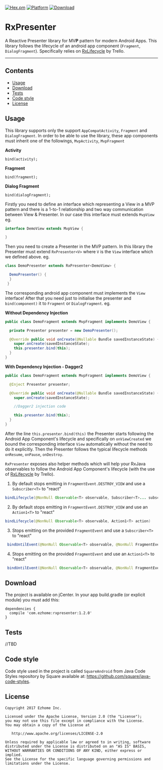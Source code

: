 [![Hex.pm](https://img.shields.io/hexpm/l/plug.svg)](http://www.apache.org/licenses/LICENSE-2.0)
[![Platform](https://img.shields.io/badge/platform-android-green.svg)](http://developer.android.com/index.html)
[ ![Download](https://api.bintray.com/packages/ezhome/maven/rxpresenter/images/download.svg) ](https://bintray.com/ezhome/maven/rxpresenter/_latestVersion)

# RxPresenter

A Reactive Presenter library for MV**P** pattern for modern Android Apps. This library follows the
lifecycle of an android app component (`Fragment`, `DialogFragment`). Specifically relies on [RxLifecycle](https://github.com/trello/RxLifecycle) by Trello.

----
Contents
--------
- [Usage](#usage)
- [Download](#download)
- [Tests](#tests)
- [Code style](#code-style)
- [License](#license)

Usage
-----

This library supports only the support `AppCompatActivity`, `Fragment` and `DialogFragment`. In order to be able to use the library, these
app components must inherit one of the followings, `MvpActivity`, `MvpFragment`

**Activity**
```
bind(activity);
```


**Fragment**
```
bind(fragment);
```


**Dialog Fragment**
```
bind(dialogFragment);
```

Firstly you need to define an interface which representing a View in a MVP pattern and there is a 1-to-1 relationship
and two way communication between View & Presenter. In our case this interface must extends `MvpView` eg.

```java
interface DemoView extends MvpView {

}
```

Then you need to create a Presenter in the MVP pattern. In this library the Presenter must extend `RxPresenter<V>`
where `V` is the `View` interface which we defined above. eg.

```java
class DemoPresenter extends RxPresenter<DemoView> {

  DemoPresenter() {
  }
 }
```

The corresponding android app component must implements the `View` interface! After that you need just
to initialise the presenter and `bind(component)` it to `Fragment` or `DialogFragment`. eg.

**Without Dependency Injection**
```java
public class DemoFragment extends MvpFragment implements DemoView {

  private Presenter presenter = new DemoPresenter();

  @Override public void onCreate(@Nullable Bundle savedInstanceState) {
    super.onCreate(savedInstanceState);
    this.presenter.bind(this);
  }
}
```


**With Dependency Injection - Dagger2**
```java
public class DemoFragment extends MvpFragment implements DemoView {

  @Inject Presenter presenter;

  @Override public void onCreate(@Nullable Bundle savedInstanceState) {
    super.onCreate(savedInstanceState);

    //Dagger2 injection code

    this.presenter.bind(this);
  }
}
```

After the line `this.presenter.bind(this)` the Presenter starts following the Android App Component's
lifecycle and specifically on `onViewCreated` we bound the corresponding interface `View` automatically without the
need to do it explicitly. Then the Presenter follows the typical lifecycle methods `onResume`, `onPause`, `onDestroy`.

`RxPresenter` exposes also helper methods which will help your RxJava observables to follow the Android App Component's
lifecycle (with the use of [RxLifecycle](https://github.com/trello/RxLifecycle) by Trello).

1. By default stops emitting in `FragmentEvent.DESTROY_VIEW` and use a `Subscriber<T>` to "react"
```java
bindLifecycle(@NonNull Observable<T> observable, Subscriber<T>... subscribers)
```

2. By default stops emitting in `FragmentEvent.DESTROY_VIEW` and use an `Action1<T>` to "react"
```java
bindLifecycle(@NonNull Observable<T> observable, Action1<T> action)
```

3. Stops emitting on the provided `FragmentEvent` and use a `Subscriber<T>` to "react"
```java
 bindUntilEvent(@NonNull Observable<T> observable, @NonNull FragmentEvent event, Subscriber<T>... subscribers)
```

4. Stops emitting on the provided `FragmentEvent` and use an `Action1<T>` to "react"
```java
 bindUntilEvent(@NonNull Observable<T> observable, @NonNull FragmentEvent event, Action1<T> action)
```

Download
--------
The project is available on jCenter. In your app build.gradle (or explicit module) you must add this:
```
dependencies {
  compile 'com.ezhome:rxpresenter:1.2.0'
}
```

Tests
----------

//TBD

Code style
----------

Code style used in the project is called `SquareAndroid` from Java Code Styles repository by Square available at: https://github.com/square/java-code-styles.


License
-------

    Copyright 2017 Ezhome Inc.

    Licensed under the Apache License, Version 2.0 (the "License");
    you may not use this file except in compliance with the License.
    You may obtain a copy of the License at

       http://www.apache.org/licenses/LICENSE-2.0

    Unless required by applicable law or agreed to in writing, software
    distributed under the License is distributed on an "AS IS" BASIS,
    WITHOUT WARRANTIES OR CONDITIONS OF ANY KIND, either express or implied.
    See the License for the specific language governing permissions and
    limitations under the License.